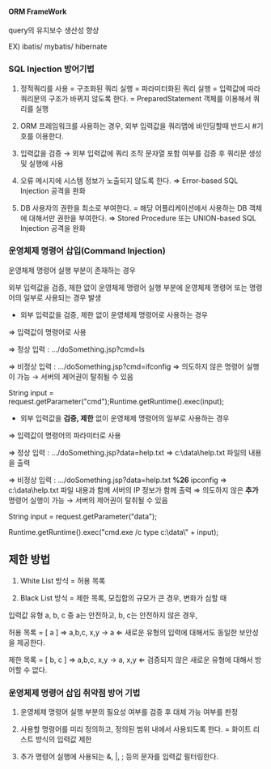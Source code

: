 #### ORM FrameWork

query의 유지보수 생산성 향상

EX) ibatis/ mybatis/ hibernate



### SQL Injection 방어기법

 1) 정적쿼리를 사용 = 구조화된 쿼리 실행 = 파라미터화된 쿼리 실행 = 입력값에 따라 쿼리문의 구조가 바뀌지 않도록 한다. = PreparedStatement 객체를 이용해서 쿼리를 실행

 2) ORM 프레임워크를 사용하는 경우, 외부 입력값을 쿼리맵에 바인딩할때 반드시 #기호를 이용한다.

 3) 입력값을 검증 → 외부 입력값에 쿼리 조작 문자열 포함 여부를 검증 후 쿼리문 생성 및 실행에 사용

 4) 오류 메시지에 시스템 정보가 노출되지 않도록 한다. ⇒ Error-based SQL Injection 공격을 완화

 5) DB 사용자의 권한을 최소로 부여한다. = 해당 어플리케이션에서 사용하는 DB 객체에 대해서만 권한을 부여한다. ⇒ Stored Procedure 또는 UNION-based SQL Injection 공격을 완화



### 운영체제 명령어 삽입(Command Injection)

운영체제 명령어 실행 부분이 존재하는 경우

외부 입력값을 검증, 제한 없이 운영체제 명령어 실행 부분에 운영체제 명령어 또는 명령어의 일부로 사용되는 경우 발생

* 외부 입력값을 검증, 제한 없이 운영체제 명령어로 사용하는 경우

⇒ 입력값이 명령어로 사용

⇒ 정상 입력 : .../doSomething.jsp?cmd=ls

⇒ 비정상 입력 : .../doSomething.jsp?cmd=ifconfig ⇒ 의도하지 않은 명령어 실행이 가능 → 서버의 제어권이 탈취될 수 있음

String input = request.getParameter("cmd");Runtime.getRuntime().exec(input);



* 외부 입력값을 **검증, 제한** 없이 운영체제 명령어의 일부로 사용하는 경우

⇒ 입력값이 명령어의 파라미터로 사용

⇒ 정상 입력 : .../doSomething.jsp?data=help.txt ⇒ c:\data\help.txt 파일의 내용을 출력 

⇒ 비정상 입력 : .../doSomething.jsp?data=help.txt **%26** ipconfig ⇒ c:\data\help.txt 파일 내용과 함께 서버의 IP 정보가 함께 출력 ⇒ 의도하지 않은 **추가** 명령어 실행이 가능 → 서버의 제어권이 탈취될 수 있음

String input = request.getParameter("data");

Runtime.getRuntime().exec("cmd.exe /c type c:\\data\\" + input);

## 제한 방법

1) White List 방식 = 허용 목록

2) Black List 방식 = 제한 목록, 모집합의 규모가 큰 경우, 변화가 심할 때

입력값 유형 a, b, c 중 a는 안전하고, b, c는 안전하지 않은 경우,

허용 목록 = [ a ]    ⇒ a,b,c, x,y → a       ⇐ 새로운 유형의 입력에 대해서도 동일한 보안성을 제공한다.

제한 목록 = [ b, c ] ⇒ a,b,c, x,y → a, x,y ⇐ 검증되지 않은 새로운 유형에 대해서 방어할 수 없다.



### 운영체제 명령어 삽입 취약점 방어 기법

 1) 운영체제 명령어 실행 부분의 필요성 여부를 검증 후 대체 가능 여부를 판정

 2) 사용할 명령어를 미리 정의하고, 정의된 범위 내에서 사용되도록 한다. = 화이트 리스트 방식의 입력값 제한

 3) 추가 명령어 실행에 사용되는 &, |, ; 등의 문자를 입력값 필터링한다.